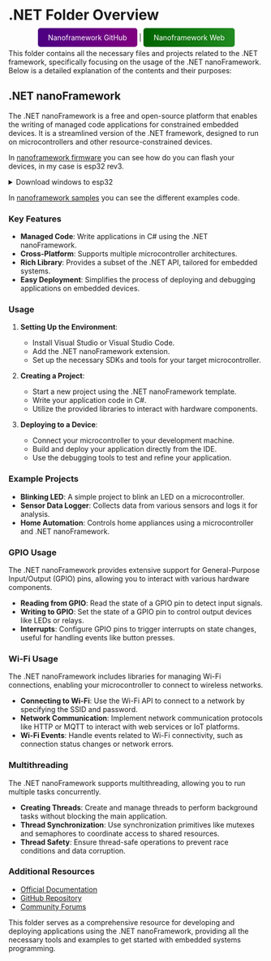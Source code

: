 # .NET Folder Overview

<div align="center">

<a href="https://github.com/nanoframework" style="background: linear-gradient(to right, #4B0082, #800080); color: white; padding: 10px 20px; text-decoration: none; border-radius: 5px;">Nanoframework GitHub</a> | <a href="https://nanoframework.net/" style="background: linear-gradient(to right, #006400, #228B22); color: white; padding: 10px 20px; text-decoration: none; border-radius: 5px;">Nanoframework Web</a>

</div>
This folder contains all the necessary files and projects related to the .NET framework, specifically focusing on the usage of the .NET nanoFramework. Below is a detailed explanation of the contents and their purposes:

## .NET nanoFramework

The .NET nanoFramework is a free and open-source platform that enables the writing of managed code applications for constrained embedded devices. It is a streamlined version of the .NET framework, designed to run on microcontrollers and other resource-constrained devices.

In [nanoframework firmware](https://github.com/nanoframework/nanoFirmwareFlasher) you can see how do you can flash your devices, in my case is esp32 rev3.
<details>
<summary>Download windows to esp32</summary>

> dotnet tool install -g nanoff

> dotnet tool update -g nanoff

> nanoff --listports

> nanoff --platform esp32 --serialport COMXX --devicedetails 

> nanoff --update --target ESP32 --serialport COMXX

> nanoff --platform esp32 --serialport COMXX --update 

</details>

In [nanoframework samples](https://github.com/nanoframework/Samples) you can see the different examples code.

### Key Features

- **Managed Code**: Write applications in C# using the .NET nanoFramework.
- **Cross-Platform**: Supports multiple microcontroller architectures.
- **Rich Library**: Provides a subset of the .NET API, tailored for embedded systems.
- **Easy Deployment**: Simplifies the process of deploying and debugging applications on embedded devices.

### Usage

1. **Setting Up the Environment**:
    - Install Visual Studio or Visual Studio Code.
    - Add the .NET nanoFramework extension.
    - Set up the necessary SDKs and tools for your target microcontroller.

2. **Creating a Project**:
    - Start a new project using the .NET nanoFramework template.
    - Write your application code in C#.
    - Utilize the provided libraries to interact with hardware components.

3. **Deploying to a Device**:
    - Connect your microcontroller to your development machine.
    - Build and deploy your application directly from the IDE.
    - Use the debugging tools to test and refine your application.

### Example Projects

- **Blinking LED**: A simple project to blink an LED on a microcontroller.
- **Sensor Data Logger**: Collects data from various sensors and logs it for analysis.
- **Home Automation**: Controls home appliances using a microcontroller and .NET nanoFramework.

### GPIO Usage

The .NET nanoFramework provides extensive support for General-Purpose Input/Output (GPIO) pins, allowing you to interact with various hardware components.

- **Reading from GPIO**: Read the state of a GPIO pin to detect input signals.
- **Writing to GPIO**: Set the state of a GPIO pin to control output devices like LEDs or relays.
- **Interrupts**: Configure GPIO pins to trigger interrupts on state changes, useful for handling events like button presses.

### Wi-Fi Usage

The .NET nanoFramework includes libraries for managing Wi-Fi connections, enabling your microcontroller to connect to wireless networks.

- **Connecting to Wi-Fi**: Use the Wi-Fi API to connect to a network by specifying the SSID and password.
- **Network Communication**: Implement network communication protocols like HTTP or MQTT to interact with web services or IoT platforms.
- **Wi-Fi Events**: Handle events related to Wi-Fi connectivity, such as connection status changes or network errors.

### Multithreading

The .NET nanoFramework supports multithreading, allowing you to run multiple tasks concurrently.

- **Creating Threads**: Create and manage threads to perform background tasks without blocking the main application.
- **Thread Synchronization**: Use synchronization primitives like mutexes and semaphores to coordinate access to shared resources.
- **Thread Safety**: Ensure thread-safe operations to prevent race conditions and data corruption.

### Additional Resources

- [Official Documentation](https://nanoframework.net/)
- [GitHub Repository](https://github.com/nanoframework)
- [Community Forums](https://community.nanoframework.net/)

This folder serves as a comprehensive resource for developing and deploying applications using the .NET nanoFramework, providing all the necessary tools and examples to get started with embedded systems programming.
